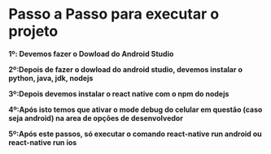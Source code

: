 <h1>Passo a Passo para executar o projeto</h1>
<p><b>1º:</> Devemos fazer o Dowload do Android Studio </p>
<p><b>2º:</>Depois de fazer o dowload do android studio, devemos instalar o python, java, jdk, nodejs </p>
<p><b>3º:</>Depois devemos instalar o react native com o npm do nodejs</p>
<p><b>4º:</>Após isto temos que ativar o mode debug do celular em questão (caso seja android) na area de opções de desenvolvedor</p>
<p><b>5º:</>Após este passos, só executar o comando react-native run android ou react-native run ios</p>
